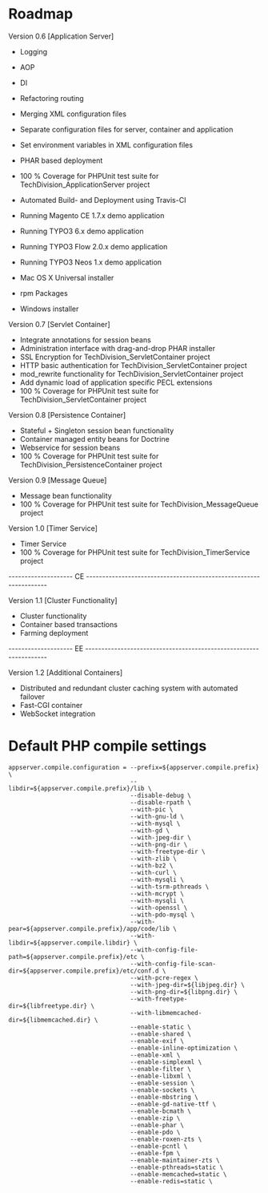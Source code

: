 # Roadmap

Version 0.6 [Application Server]

* Logging
* AOP
* DI
* Refactoring routing
* Merging XML configuration files
* Separate configuration files for server, container and application
* Set environment variables in XML configuration files
* PHAR based deployment
* 100 % Coverage for PHPUnit test suite for TechDivision_ApplicationServer project
* Automated Build- and Deployment using Travis-CI

* Running Magento CE 1.7.x demo application
* Running TYPO3 6.x demo application
* Running TYPO3 Flow 2.0.x demo application
* Running TYPO3 Neos 1.x demo application

* Mac OS X Universal installer
* rpm Packages
* Windows installer

Version 0.7 [Servlet Container]

* Integrate annotations for session beans
* Administration interface with drag-and-drop PHAR installer
* SSL Encryption for TechDivision_ServletContainer project
* HTTP basic authentication for TechDivision_ServletContainer project
* mod_rewrite functionality for TechDivision_ServletContainer project
* Add dynamic load of application specific PECL extensions
* 100 % Coverage for PHPUnit test suite for TechDivision_ServletContainer project

Version 0.8 [Persistence Container]

* Stateful + Singleton session bean functionality
* Container managed entity beans for Doctrine
* Webservice for session beans
* 100 % Coverage for PHPUnit test suite for TechDivision_PersistenceContainer project

Version 0.9 [Message Queue]

* Message bean functionality
* 100 % Coverage for PHPUnit test suite for TechDivision_MessageQueue project

Version 1.0 [Timer Service]

* Timer Service
* 100 % Coverage for PHPUnit test suite for TechDivision_TimerService project

-------------------- CE ------------------------------------------------------------------

Version 1.1 [Cluster Functionality]

* Cluster functionality
* Container based transactions
* Farming deployment

-------------------- EE ------------------------------------------------------------------

Version 1.2 [Additional Containers]

* Distributed and redundant cluster caching system with automated failover
* Fast-CGI container
* WebSocket integration

# Default PHP compile settings
	
```
appserver.compile.configuration = --prefix=${appserver.compile.prefix} \
								  --libdir=${appserver.compile.prefix}/lib \
								  --disable-debug \
								  --disable-rpath \
								  --with-pic \
								  --with-gnu-ld \
								  --with-mysql \
								  --with-gd \
								  --with-jpeg-dir \
								  --with-png-dir \
								  --with-freetype-dir \
								  --with-zlib \
								  --with-bz2 \
								  --with-curl \
			 					  --with-mysqli \
								  --with-tsrm-pthreads \
								  --with-mcrypt \
								  --with-mysqli \
								  --with-openssl \
								  --with-pdo-mysql \
								  --with-pear=${appserver.compile.prefix}/app/code/lib \
								  --with-libdir=${appserver.compile.libdir} \
								  --with-config-file-path=${appserver.compile.prefix}/etc \
								  --with-config-file-scan-dir=${appserver.compile.prefix}/etc/conf.d \
								  --with-pcre-regex \
								  --with-jpeg-dir=${libjpeg.dir} \
								  --with-png-dir=${libpng.dir} \
								  --with-freetype-dir=${libfreetype.dir} \
								  --with-libmemcached-dir=${libmemcached.dir} \
								  --enable-static \
								  --enable-shared \
								  --enable-exif \
								  --enable-inline-optimization \
								  --enable-xml \
								  --enable-simplexml \
								  --enable-filter \
								  --enable-libxml \
								  --enable-session \
								  --enable-sockets \
								  --enable-mbstring \
								  --enable-gd-native-ttf \
								  --enable-bcmath \
								  --enable-zip \
								  --enable-phar \
								  --enable-pdo \
								  --enable-roxen-zts \
								  --enable-pcntl \
								  --enable-fpm \
								  --enable-maintainer-zts \
								  --enable-pthreads=static \
								  --enable-memcached=static \
								  --enable-redis=static \
```